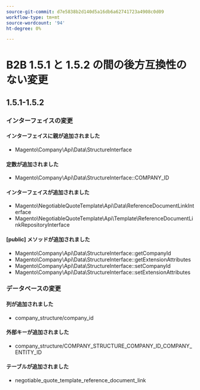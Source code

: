 ```yaml
---
source-git-commit: d7e5838b2d140d5a16db6a62741723a4908c0d09
workflow-type: tm+mt
source-wordcount: '94'
ht-degree: 0%

---
```

# B2B 1.5.1 と 1.5.2 の間の後方互換性のない変更

## 1.5.1-1.5.2

### インターフェイスの変更

#### インターフェイスに親が追加されました

- Magento\Company\Api\Data\StructureInterface

#### 定数が追加されました

- Magento\Company\Api\Data\StructureInterface::COMPANY_ID

#### インターフェイスが追加されました

- Magento\NegotiableQuoteTemplate\Api\Data\ReferenceDocumentLinkInterface
- Magento\NegotiableQuoteTemplate\Api\Template\ReferenceDocumentLinkRepositoryInterface

#### [public] メソッドが追加されました

- Magento\Company\Api\Data\StructureInterface::getCompanyId
- Magento\Company\Api\Data\StructureInterface::getExtensionAttributes
- Magento\Company\Api\Data\StructureInterface::setCompanyId
- Magento\Company\Api\Data\StructureInterface::setExtensionAttributes

### データベースの変更

#### 列が追加されました

- company_structure/company_id

#### 外部キーが追加されました

- company_structure/COMPANY_STRUCTURE_COMPANY_ID_COMPANY_ENTITY_ID

#### テーブルが追加されました

- negotiable_quote_template_reference_document_link
